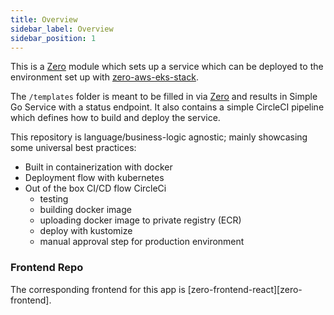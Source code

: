 ```yaml
---
title: Overview
sidebar_label: Overview
sidebar_position: 1
---
```


This is a [Zero][zero] module which sets up a
service which can be deployed to the environment set up with [zero-aws-eks-stack][zero-infra].

The `/templates` folder is meant to be filled in via [Zero][zero] and results in Simple Go Service with a status endpoint. It also contains a simple CircleCI pipeline which defines how to build and deploy the service.

This repository is language/business-logic agnostic; mainly showcasing some universal best practices:
- Built in containerization with docker
- Deployment flow with kubernetes
- Out of the box CI/CD flow CircleCi
  - testing
  - building docker image
  - uploading docker image to private registry (ECR)
  - deploy with kustomize
  - manual approval step for production environment


### Frontend Repo

The corresponding frontend for this app is [zero-frontend-react][zero-frontend].


<!-- Links -->
[zero]: https://github.com/commitdev/zero
[zero-infra]: https://github.com/commitdev/zero-aws-eks-stack
[zero-frontend-react]: https://github.com/commitdev/zero-frontend-react

